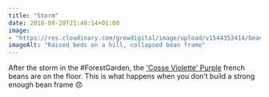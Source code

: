 ```yaml
---
title: "Storm"
date: 2018-09-20T21:40:14+01:00
image: 
- "https://res.cloudinary.com/growdigital/image/upload/v1544353414/beans-30916709138.jpg"
imageAlt: "Raised beds on a hill, collapsed bean frame"
---
```


After the storm in the #ForestGarden, the ['Cosse Violette' Purple](http://www.realseeds.co.uk/beans.html) french beans are on the floor. This is what happens when you don’t build a strong enough bean frame 😞

